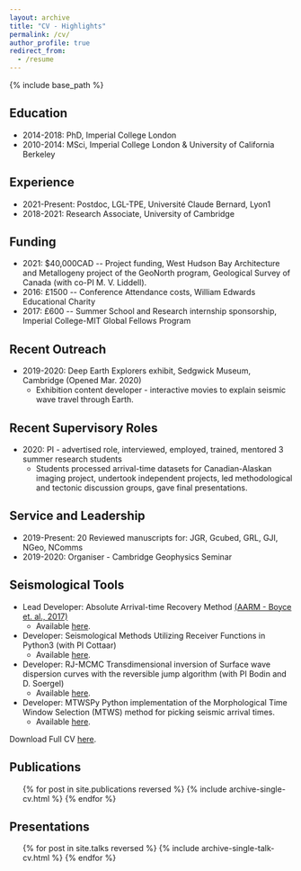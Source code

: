 ```yaml
---
layout: archive
title: "CV - Highlights"
permalink: /cv/
author_profile: true
redirect_from:
  - /resume
---
```


{% include base_path %}

## Education

* 2014-2018: PhD, Imperial College London
* 2010-2014: MSci, Imperial College London & University of California Berkeley

## Experience

* 2021-Present: Postdoc, LGL-TPE, Université Claude Bernard, Lyon1
* 2018-2021: Research Associate, University of Cambridge

## Funding

* 2021: $40,000CAD -- Project funding, West Hudson Bay Architecture and Metallogeny project of the GeoNorth program, Geological Survey of Canada (with co-PI M. V. Liddell).
* 2016: £1500 -- Conference Attendance costs, William Edwards Educational Charity
* 2017: £600 -- Summer School and Research internship sponsorship, Imperial College-MIT Global Fellows Program

## Recent Outreach
* 2019-2020: Deep Earth Explorers exhibit, Sedgwick Museum, Cambridge (Opened Mar. 2020)
  * Exhibition content developer - interactive movies to explain seismic wave travel through Earth.

## Recent Supervisory Roles
* 2020: PI - advertised role, interviewed, employed, trained, mentored 3 summer research students
  * Students processed arrival-time datasets for Canadian-Alaskan imaging project, undertook independent projects, led methodological and tectonic discussion groups, gave final presentations.

## Service and Leadership
* 2019-Present: 20 Reviewed manuscripts for: JGR, Gcubed, GRL, GJI, NGeo, NComms
* 2019-2020: Organiser - Cambridge Geophysics Seminar

## Seismological Tools
* Lead Developer: Absolute Arrival-time Recovery Method [(AARM - Boyce et. al., 2017)](https://alistairboyce11.github.io/portfolio/Boyce_2017_BSSA_paper/)
  * Available [here](https://github.com/alistairboyce11/AARM).
* Developer: Seismological Methods Utilizing Receiver Functions in Python3 (with PI Cottaar)
  * Available [here](https://doi.org/10.5281/zenodo.4337258).
* Developer: RJ-MCMC Transdimensional inversion of Surface wave dispersion curves with the reversible jump algorithm (with PI Bodin and D. Soergel)
  * Available [here](https://github.com/alistairboyce11/RJ_MCMC).
* Developer: MTWSPy Python implementation of the Morphological Time Window Selection (MTWS) method for picking seismic arrival times.
  * Available [here](https://github.com/alistairboyce11/MTWSPy).

Download Full CV [here](/files/BOYCE_CV_060423.pdf).

<!-- * Summer 2015: Research Assistant
  * Github University
  * Duties included: Tagging issues
  * Supervisor: Professor Git

* Fall 2015: Research Assistant
  * Github University
  * Duties included: Merging pull requests
  * Supervisor: Professor Hub -->

<!--Skills
====== -->

## Publications

  <ul>{% for post in site.publications reversed %}
    {% include archive-single-cv.html %}
  {% endfor %}</ul>
  
## Presentations

  <ul>{% for post in site.talks reversed %}
    {% include archive-single-talk-cv.html %}
  {% endfor %}</ul>
  
<!-- Teaching
======
  <ul>{% for post in site.teaching %}
    {% include archive-single-cv.html %}
  {% endfor %}</ul>
   -->
